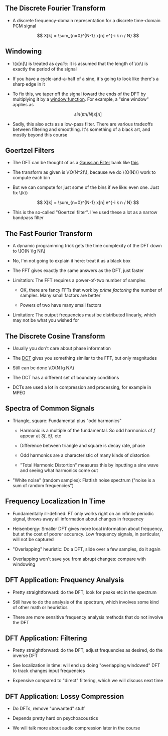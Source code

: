 ## The Discrete Fourier Transform

* A discrete frequency-domain representation for a discrete
  time-domain PCM signal

  $$ X[k] = \sum_{n=0}^{N-1} x[n] e^{-i k n / N} $$

## Windowing

* \\(x[n]\\) is treated as *cyclic*: it is assumed that the
  length of \\(x\\) is exactly the period of the signal

* If you have a cycle-and-a-half of a sine, it's going to
  look like there's a sharp edge in it

* To fix this, we taper off the signal toward the ends of
  the DFT by multiplying it by a
  [window function](https://en.wikipedia.org/wiki/Window_function). For
  example, a "sine window" applies as

  $$ sin(\pi n / N) x[n] $$

* Sadly, this also acts as a low-pass filter. There are
  various tradeoffs between filtering and smoothing. It's
  something of a black art, and mostly beyond this course

## Goertzel Filters

* The DFT can be thought of as a
  [Gaussian Filter](https://en.wikipedia.org/wiki/Gaussian_filter)
  bank like [this](http://wiki.besa.de/index.php?title=File:Spectral_%285%29.gif)

* The transform as given is \\(O(N^2)\\), because we do
  \\(O(N)\\) work to compute each bin

* But we can compute for just some of the bins if we like: even
  one. Just fix \\(k\\)

  $$ X[k] = \sum_{n=0}^{N-1} x[n] e^{-i k n / N} $$

* This is the so-called "Goertzel filter". I've used these a
  lot as a narrow bandpass filter

## The Fast Fourier Transform

* A dynamic programming trick gets the time complexity of
  the DFT down to \\(O(N \lg N)\\)

* No, I'm not going to explain it here: treat it as a black box

* The FFT gives exactly the same answers as the DFT, just faster

* Limitation: The FFT requires a power-of-two number of samples

    * OK, there are fancy FFTs that work by *prime
      factoring* the number of samples. Many small factors
      are better

    * Powers of two have many small factors

* Limitation: The output frequencies must be distributed
  linearly, which may not be what you wished for

## The Discrete Cosine Transform

* Usually you don't care about phase information

* The
  [DCT](https://en.wikipedia.org/wiki/Discrete_cosine_transform)
  gives you something similar to the FFT, but only
  magnitudes

* Still can be done \\(O(N lg N)\\)

* The DCT has a different set of boundary conditions

* DCTs are used a lot in compression and processing, for
  example in MPEG

## Spectra of Common Signals

* Triangle, square: Fundamental plus "odd harmonics"

  * Harmonic is a multiple of the fundamental. So odd
    harmonics of *f* appear at *3f*, *5f*, etc

  * Difference between triangle and square is decay rate,
    phase

  * Odd harmonics are a characteristic of many kinds of
    distortion

  * "Total Harmonic Distortion" measures this by inputting a
    sine wave and seeing what harmonics come out

* "White noise" (random samples): Flattish noise spectrum
  ("noise is a sum of random frequencies")

## Frequency Localization In Time

* Fundamentally ill-defined: FT only works right on an
  infinite periodic signal, throws away all information
  about changes in frequency

* Heisenbergy: Smaller DFT gives more local information
  about frequency, but at the cost of poorer accuracy. Low
  frequency signals, in particular, will not be captured

* "Overlapping" heuristic: Do a DFT, slide over a few
  samples, do it again

* Overlapping won't save you from abrupt changes: compare
  with windowing

## DFT Application: Frequency Analysis

* Pretty straightforward: do the DFT, look for peaks etc in
  the spectrum

* Still have to do the analysis of the spectrum, which
  involves some kind of other math or heuristics

* There are more sensitive frequency analysis methods that
  do not involve the DFT

## DFT Application: Filtering

* Pretty straightforward: do the DFT, adjust frequencies as
  desired, do the inverse DFT

* See localization in time: will end up doing "overlapping
  windowed" DFT to track changes input frequencies

* Expensive compared to "direct" filtering, which we will
  discuss next time

## DFT Application: Lossy Compression

* Do DFTs, remove "unwanted" stuff

* Depends pretty hard on psychoacoustics

* We will talk more about audio compression later in the
  course

